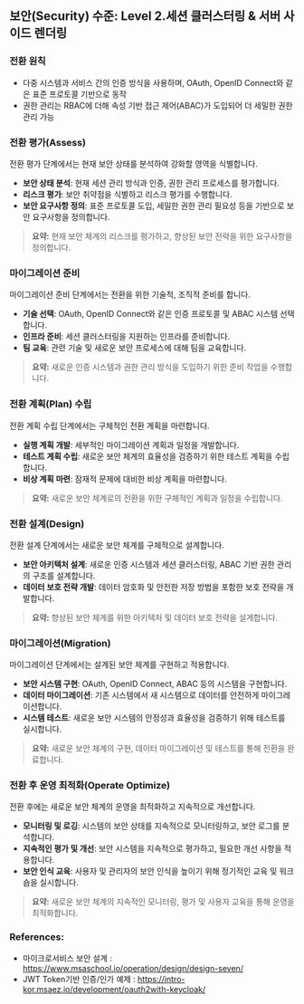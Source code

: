 ## 보안(Security) 수준: Level 2.세션 클러스터링 & 서버 사이드 렌더링

### 전환 원칙
- 다중 시스템과 서비스 간의 인증 방식을 사용하며, OAuth, OpenID Connect와 같은 표준 프로토콜 기반으로 동작 
- 권한 관리는 RBAC에 더해 속성 기반 접근 제어(ABAC)가 도입되어 더 세밀한 권한 관리 가능

### 전환 평가(Assess)
전환 평가 단계에서는 현재 보안 상태를 분석하여 강화할 영역을 식별합니다.
- **보안 상태 분석**: 현재 세션 관리 방식과 인증, 권한 관리 프로세스를 평가합니다.
- **리스크 평가**: 보안 취약점을 식별하고 리스크 평가를 수행합니다.
- **보안 요구사항 정의**: 표준 프로토콜 도입, 세밀한 권한 관리 필요성 등을 기반으로 보안 요구사항을 정의합니다.

> **요약:** 현재 보안 체계의 리스크를 평가하고, 향상된 보안 전략을 위한 요구사항을 정의합니다.

### 마이그레이션 준비
마이그레이션 준비 단계에서는 전환을 위한 기술적, 조직적 준비를 합니다.
- **기술 선택**: OAuth, OpenID Connect와 같은 인증 프로토콜 및 ABAC 시스템 선택합니다.
- **인프라 준비**: 세션 클러스터링을 지원하는 인프라를 준비합니다.
- **팀 교육**: 관련 기술 및 새로운 보안 프로세스에 대해 팀을 교육합니다.

> **요약:** 새로운 인증 시스템과 권한 관리 방식을 도입하기 위한 준비 작업을 수행합니다.

### 전환 계획(Plan) 수립
전환 계획 수립 단계에서는 구체적인 전환 계획을 마련합니다.
- **실행 계획 개발**: 세부적인 마이그레이션 계획과 일정을 개발합니다.
- **테스트 계획 수립**: 새로운 보안 체계의 효율성을 검증하기 위한 테스트 계획을 수립합니다.
- **비상 계획 마련**: 잠재적 문제에 대비한 비상 계획을 마련합니다.

> **요약:** 새로운 보안 체계로의 전환을 위한 구체적인 계획과 일정을 수립합니다.

### 전환 설계(Design)
전환 설계 단계에서는 새로운 보안 체계를 구체적으로 설계합니다.
- **보안 아키텍처 설계**: 새로운 인증 시스템과 세션 클러스터링, ABAC 기반 권한 관리의 구조를 설계합니다.
- **데이터 보호 전략 개발**: 데이터 암호화 및 안전한 저장 방법을 포함한 보호 전략을 개발합니다.

> **요약:** 향상된 보안 체계를 위한 아키텍처 및 데이터 보호 전략을 설계합니다.

### 마이그레이션(Migration)
마이그레이션 단계에서는 설계된 보안 체계를 구현하고 적용합니다.
- **보안 시스템 구현**: OAuth, OpenID Connect, ABAC 등의 시스템을 구현합니다.
- **데이터 마이그레이션**: 기존 시스템에서 새 시스템으로 데이터를 안전하게 마이그레이션합니다.
- **시스템 테스트**: 새로운 보안 시스템의 안정성과 효율성을 검증하기 위해 테스트를 실시합니다.

> **요약:** 새로운 보안 체계의 구현, 데이터 마이그레이션 및 테스트를 통해 전환을 완료합니다.

### 전환 후 운영 최적화(Operate Optimize)
전환 후에는 새로운 보안 체계의 운영을 최적화하고 지속적으로 개선합니다.
- **모니터링 및 로깅**: 시스템의 보안 상태를 지속적으로 모니터링하고, 보안 로그를 분석합니다.
- **지속적인 평가 및 개선**: 보안 시스템을 지속적으로 평가하고, 필요한 개선 사항을 적용합니다.
- **보안 인식 교육**: 사용자 및 관리자의 보안 인식을 높이기 위해 정기적인 교육 및 워크숍을 실시합니다.

> **요약:** 새로운 보안 체계의 지속적인 모니터링, 평가 및 사용자 교육을 통해 운영을 최적화합니다.

### References:
- 마이크로서비스 보안 설계 : <a href="https://www.msaschool.io/operation/design/design-seven/" target="_blank">https://www.msaschool.io/operation/design/design-seven/</a>
- JWT Token기반 인증/인가 예제 : <a href="https://intro-kor.msaez.io/development/oauth2with-keycloak/" target="_blank">https://intro-kor.msaez.io/development/oauth2with-keycloak/</a>
